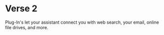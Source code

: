 # Verse 2

Plug-In's let your assistant connect you with web search, your email, online file drives, and more.
